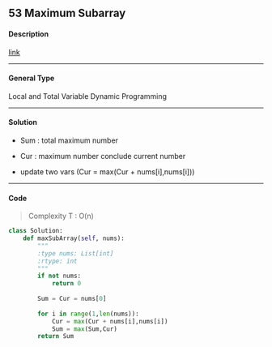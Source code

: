 ## 53 Maximum Subarray

#### Description

[link](https://leetcode.com/problems/maximum-subarray/description/)

---

#### General Type

Local and Total Variable Dynamic Programming

---

#### Solution

- Sum : total maximum number

- Cur : maximum number conclude current number

- update two vars (Cur = max(Cur + nums[i],nums[i]))

---

#### Code

> Complexity T : O(n)

```python
class Solution:
    def maxSubArray(self, nums):
        """
        :type nums: List[int]
        :rtype: int
        """
        if not nums:
            return 0
        
        Sum = Cur = nums[0]
        
        for i in range(1,len(nums)):
            Cur = max(Cur + nums[i],nums[i])
            Sum = max(Sum,Cur)
        return Sum
```
